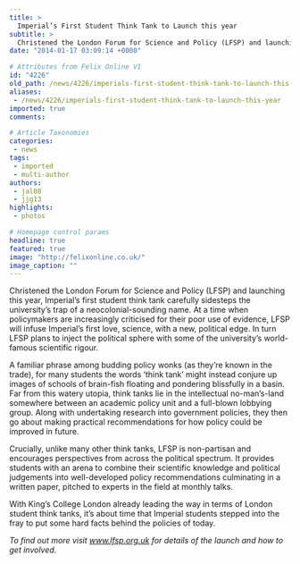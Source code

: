 ```yaml
---
title: >
  Imperial’s First Student Think Tank to Launch this year
subtitle: >
  Christened the London Forum for Science and Policy (LFSP) and launching this year, Imperial’s first student think tank carefully sidesteps the university’s trap of a neocolonial-sounding name.
date: "2014-01-17 03:09:14 +0000"

# Attributes from Felix Online V1
id: "4226"
old_path: /news/4226/imperials-first-student-think-tank-to-launch-this-year
aliases:
 - /news/4226/imperials-first-student-think-tank-to-launch-this-year
imported: true
comments:

# Article Taxonomies
categories:
 - news
tags:
 - imported
 - multi-author
authors:
 - jal08
 - jjg13
highlights:
 - photos

# Homepage control params
headline: true
featured: true
image: "http://felixonline.co.uk/"
image_caption: ""
---
```


Christened the London Forum for Science and Policy (LFSP) and launching this year, Imperial’s first student think tank carefully sidesteps the university’s trap of a neocolonial-sounding name. At a time when policymakers are increasingly criticised for their poor use of evidence, LFSP will infuse Imperial’s first love, science, with a new, political edge. In turn LFSP plans to inject the political sphere with some of the university’s world-famous scientific rigour.

A familiar phrase among budding policy wonks (as they’re known in the trade), for many students the words ‘think tank’ might instead conjure up images of schools of brain-fish floating and pondering blissfully in a basin. Far from this watery utopia, think tanks lie in the intellectual no-man’s-land somewhere between an academic policy unit and a full-blown lobbying group. Along with undertaking research into government policies, they then go about making practical recommendations for how policy could be improved in future.

Crucially, unlike many other think tanks, LFSP is non-partisan and encourages perspectives from across the political spectrum. It provides students with an arena to combine their scientific knowledge and political judgements into well-developed policy recommendations culminating in a written paper, pitched to experts in the field at monthly talks.

With King’s College London already leading the way in terms of London student think tanks, it’s about time that Imperial students stepped into the fray to put some hard facts behind the policies of today.

_To find out more visit www.lfsp.org.uk for details of the launch and how to get involved._
